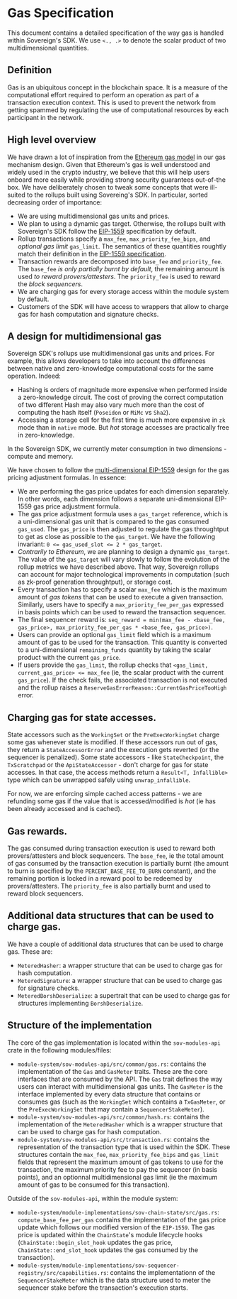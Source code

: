 # Gas Specification

This document contains a detailed specification of the way gas is handled within
Sovereign's SDK. We use `<., .>` to denote the scalar product of two
multidimensional quantities.

## Definition

Gas is an ubiquitous concept in the blockchain space. It is a measure of the
computational effort required to perform an operation as part of a transaction
execution context. This is used to prevent the network from getting spammed by
regulating the use of computational resources by each participant in the
network.

## High level overview

We have drawn a lot of inspiration from the
[Ethereum gas model](https://ethereum.org/en/developers/docs/gas/) in our gas
mechanism design. Given that Ethereum's gas is well understood and widely used
in the crypto industry, we believe that this will help users onboard more easily
while providing strong security guarantees out-of-the box. We have deliberately
chosen to tweak some concepts that were ill-suited to the rollups built using
Sovereing's SDK. In particular, sorted decreasing order of importance:

- We are using multidimensional gas units and prices.
- We plan to using a dynamic gas target. Otherwise, the rollups built with
  Sovereign's SDK follow the [EIP-1559](https://eips.ethereum.org/EIPS/eip-1559)
  specification by default.
- Rollup transactions specify a `max_fee`, `max_priority_fee_bips`, and
  _optional gas limit_ `gas_limit`. The semantics of these quantities roughtly
  match their definition in the
  [EIP-1559 specification](https://eips.ethereum.org/EIPS/eip-1559).
- Transaction rewards are decomposed into `base_fee` and `priority_fee`. The
  `base_fee` _is only partially burnt by default_, the remaining amount is used
  _to reward provers/attesters_. The `priority_fee` is used to reward the _block
  sequencers_.
- We are charging gas for every storage access within the module system by
  default.
- Customers of the SDK will have access to wrappers that allow to charge gas for
  hash computation and signature checks.

## A design for multidimensional gas

Sovereign SDK's rollups use multidimensional gas units and prices. For example,
this allows developers to take into account the differences between native and
zero-knowledge computational costs for the same operation. Indeed:

- Hashing is orders of magnitude more expensive when performed inside a
  zero-knowledge circuit. The cost of proving the correct computation of two
  different Hash may also vary much more than the cost of computing the hash
  itself (`Poseidon` or `MiMc` vs `Sha2`).
- Accessing a storage cell for the first time is much more expensive in `zk`
  mode than in `native` mode. But _hot_ storage accesses are practically free in
  zero-knowledge.

In the Sovereign SDK, we currently meter consumption in two dimensions - compute
and memory.

We have chosen to follow the
[multi-dimensional EIP-1559](https://ethresear.ch/t/multidimensional-eip-1559/11651)
design for the gas pricing adjustment formulas. In essence:

- We are performing the gas price updates for each dimension separately. In
  other words, each dimension follows a separate uni-dimensional EIP-1559 gas
  price adjustment formula.
- The gas price adjustment formula uses a `gas_target` reference, which is a
  uni-dimensional gas unit that is compared to the gas consumed `gas_used`. The
  `gas_price` is then adjusted to regulate the gas throughtput to get as close
  as possible to the `gas_target`. We have the following invariant:
  `0 <= gas_used_slot <= 2 * gas_target`.
- _Contrarily to Ethereum_, we are planning to design a dynamic `gas_target`.
  The value of the `gas_target` will vary slowly to follow the evolution of the
  rollup metrics we have described above. That way, Sovereign rollups can
  account for major technological improvements in computation (such as zk-proof
  generation throughtput), or storage cost.
- Every transaction has to specify a scalar `max_fee` which is the maximum
  amount of _gas tokens_ that can be used to execute a given transaction.
  Similarly, users have to specify a `max_priority_fee_per_gas` expressed in
  basis points which can be used to reward the transaction sequencer.
- The final sequencer reward is:
  `seq_reward = min(max_fee - <base_fee, gas_price>, max_priority_fee_per_gas * <base_fee, gas_price>)`.
- Users can provide an optional `gas_limit` field which is a maximum amount of
  gas to be used for the transaction. This quantity is converted to a
  uni-dimensional `remaining_funds` quantity by taking the scalar product with
  the current `gas_price`.
- If users provide the `gas_limit`, the rollup checks that
  `<gas_limit, current_gas_price> <= max_fee` (ie, the scalar product with the
  current `gas_price`). If the check fails, the associated transaction is not
  executed and the rollup raises a
  `ReserveGasErrorReason::CurrentGasPriceTooHigh` error.

## Charging gas for state accesses.

State accessors such as the `WorkingSet` or the `PreExecWorkingSet` charge some
gas whenever state is modified. If these accessors run out of gas, they return a
`StateAccessorError` and the execution gets reverted (or the sequencer is
penalized). Some state accessors - like `StateCheckpoint`, the `TxScratchpad` or
the `ApiStateAccessor` - don't charge for gas for state accesses. In that case,
the access methods return a `Result<T, Infallible>` type which can be unwrapped
safely using `unwrap_infallible`.

For now, we are enforcing simple cached access patterns - we are refunding some
gas if the value that is accessed/modified is _hot_ (ie has been already
accessed and is cached).

## Gas rewards.

The gas consumed during transaction execution is used to reward both
provers/attesters and block sequencers. The `base_fee`, ie the total amount of
gas consumed by the transaction execution is partially burnt (the amount to burn
is specified by the `PERCENT_BASE_FEE_TO_BURN` constant), and the remaining
portion is locked in a reward pool to be redeemed by provers/attesters. The
`priority_fee` is also partially burnt and used to reward block sequencers.

## Additional data structures that can be used to charge gas.

We have a couple of additional data structures that can be used to charge gas.
These are:

- `MeteredHasher`: a wrapper structure that can be used to charge gas for hash
  computation.
- `MeteredSignature`: a wrapper structure that can be used to charge gas for
  signature checks.
- `MeteredBorshDeserialize`: a supertrait that can be used to charge gas for
  structures implementing `BorshDeserialize`.

## Structure of the implementation

The core of the gas implementation is located within the `sov-modules-api` crate
in the following modules/files:

- `module-system/sov-modules-api/src/common/gas.rs`: contains the implementation
  of the `Gas` and `GasMeter` traits. These are the core interfaces that are
  consumed by the API. The `Gas` trait defines the way users can interact with
  multidimensional gas units. The `GasMeter` is the interface implemented by
  every data structure that contains or consumes gas (such as the `WorkingSet`
  which contains a `TxGasMeter`, or the `PreExecWorkingSet` that may contain a
  `SequencerStakeMeter`).
- `module-system/sov-modules-api/src/common/hash.rs`: contains the
  implementation of the `MeteredHasher` which is a wrapper structure that can be
  used to charge gas for hash computation.
- `module-system/sov-modules-api/src/transaction.rs`: contains the
  representation of the transaction type that is used within the SDK. These
  structures contain the `max_fee`, `max_priority_fee_bips` and `gas_limit`
  fields that represent the maximum amount of gas tokens to use for the
  transaction, the maximum priority fee to pay the sequencer (in basis points),
  and an optionnal multidimensional gas limit (ie the maximum amount of gas to
  be consumed for this transaction).

Outside of the `sov-modules-api`, within the module system:

- `module-system/module-implementations/sov-chain-state/src/gas.rs`:
  `compute_base_fee_per_gas` contains the implementation of the gas price update
  which follows our modified version of the `EIP-1559`. The gas price is updated
  within the `ChainState`'s module lifecycle hooks
  (`ChainState::begin_slot_hook` updates the gas price,
  `ChainState::end_slot_hook` updates the gas consumed by the transaction).
- `module-system/module-implementations/sov-sequencer-registry/src/capabilities.rs`:
  contains the implementationn of the `SequencerStakeMeter` which is the data
  structure used to meter the sequencer stake before the transaction's execution
  starts.
